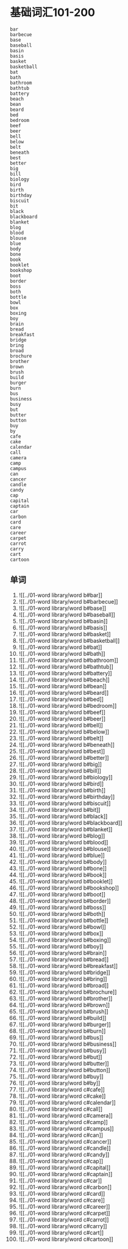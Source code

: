 # 基础词汇101-200
	bar
	barbecue
	base
	baseball
	basin
	basis
	basket
	basketball
	bat
	bath
	bathroom
	bathtub
	battery
	beach
	bean
	beard
	bed
	bedroom
	beef
	beer
	bell
	below
	belt
	beneath
	best
	better
	big
	bill
	biology
	bird
	birth
	birthday
	biscuit
	bit
	black
	blackboard
	blanket
	blog
	blood
	blouse
	blue
	body
	bone
	book
	booklet
	bookshop
	boot
	border
	boss
	both
	bottle
	bowl
	box
	boxing
	boy
	brain
	bread
	breakfast
	bridge
	bring
	broad
	brochure
	brother
	brown
	brush
	build
	burger
	burn
	bus
	business
	busy
	but
	butter
	button
	buy
	by
	cafe
	cake
	calendar
	call
	camera
	camp
	campus
	can
	cancer
	candle
	candy
	cap
	capital
	captain
	car
	carbon
	card
	care
	career
	carpet
	carrot
	carry
	cart
	cartoon
## 单词

1. ![[../01-word library/word b#bar]]
2. ![[../01-word library/word b#barbecue]]
3. ![[../01-word library/word b#base]]
4. ![[../01-word library/word b#baseball]]
5. ![[../01-word library/word b#basin]]
6. ![[../01-word library/word b#basis]]
7. ![[../01-word library/word b#basket]]
8. ![[../01-word library/word b#basketball]]
9. ![[../01-word library/word b#bat]]
10. ![[../01-word library/word b#bath]]
11. ![[../01-word library/word b#bathroom]]
12. ![[../01-word library/word b#bathtub]]
13. ![[../01-word library/word b#battery]]
14. ![[../01-word library/word b#beach]]
15. ![[../01-word library/word b#bean]]
16. ![[../01-word library/word b#beard]]
17. ![[../01-word library/word b#bed]]
18. ![[../01-word library/word b#bedroom]]
19. ![[../01-word library/word b#beef]]
20. ![[../01-word library/word b#beer]]
21. ![[../01-word library/word b#bell]]
22. ![[../01-word library/word b#below]]
23. ![[../01-word library/word b#belt]]
24. ![[../01-word library/word b#beneath]]
25. ![[../01-word library/word b#best]]
26. ![[../01-word library/word b#better]]
27. ![[../01-word library/word b#big]]
28. ![[../01-word library/word b#bill]]
29. ![[../01-word library/word b#biology]]
30. ![[../01-word library/word b#bird]]
31. ![[../01-word library/word b#birth]]
32. ![[../01-word library/word b#birthday]]
33. ![[../01-word library/word b#biscuit]]
34. ![[../01-word library/word b#bit]]
35. ![[../01-word library/word b#black]]
36. ![[../01-word library/word b#blackboard]]
37. ![[../01-word library/word b#blanket]]
38. ![[../01-word library/word b#blog]]
39. ![[../01-word library/word b#blood]]
40. ![[../01-word library/word b#blouse]]
41. ![[../01-word library/word b#blue]]
42. ![[../01-word library/word b#body]]
43. ![[../01-word library/word b#bone]]
44. ![[../01-word library/word b#book]]
45. ![[../01-word library/word b#booklet]]
46. ![[../01-word library/word b#bookshop]]
47. ![[../01-word library/word b#boot]]
48. ![[../01-word library/word b#border]]
49. ![[../01-word library/word b#boss]]
50. ![[../01-word library/word b#both]]
51. ![[../01-word library/word b#bottle]]
52. ![[../01-word library/word b#bowl]]
53. ![[../01-word library/word b#box]]
54. ![[../01-word library/word b#boxing]]
55. ![[../01-word library/word b#boy]]
56. ![[../01-word library/word b#brain]]
57. ![[../01-word library/word b#bread]]
58. ![[../01-word library/word b#breakfast]]
59. ![[../01-word library/word b#bridge]]
60. ![[../01-word library/word b#bring]]
61. ![[../01-word library/word b#broad]]
62. ![[../01-word library/word b#brochure]]
63. ![[../01-word library/word b#brother]]
64. ![[../01-word library/word b#brown]]
65. ![[../01-word library/word b#brush]]
66. ![[../01-word library/word b#build]]
67. ![[../01-word library/word b#burger]]
68. ![[../01-word library/word b#burn]]
69. ![[../01-word library/word b#bus]]
70. ![[../01-word library/word b#business]]
71. ![[../01-word library/word b#busy]]
72. ![[../01-word library/word b#but]]
73. ![[../01-word library/word b#butter]]
74. ![[../01-word library/word b#button]]
75. ![[../01-word library/word b#buy]]
76. ![[../01-word library/word b#by]]
77. ![[../01-word library/word c#cafe]]
78. ![[../01-word library/word c#cake]]
79. ![[../01-word library/word c#calendar]]
80. ![[../01-word library/word c#call]]
81. ![[../01-word library/word c#camera]]
82. ![[../01-word library/word c#camp]]
83. ![[../01-word library/word c#campus]]
84. ![[../01-word library/word c#can]]
85. ![[../01-word library/word c#cancer]]
86. ![[../01-word library/word c#candle]]
87. ![[../01-word library/word c#candy]]
88. ![[../01-word library/word c#cap]]
89. ![[../01-word library/word c#capital]]
90. ![[../01-word library/word c#captain]]
91. ![[../01-word library/word c#car]]
92. ![[../01-word library/word c#carbon]]
93. ![[../01-word library/word c#card]]
94. ![[../01-word library/word c#care]]
95. ![[../01-word library/word c#career]]
96. ![[../01-word library/word c#carpet]]
97. ![[../01-word library/word c#carrot]]
98. ![[../01-word library/word c#carry]]
99. ![[../01-word library/word c#cart]]
100. ![[../01-word library/word c#cartoon]]